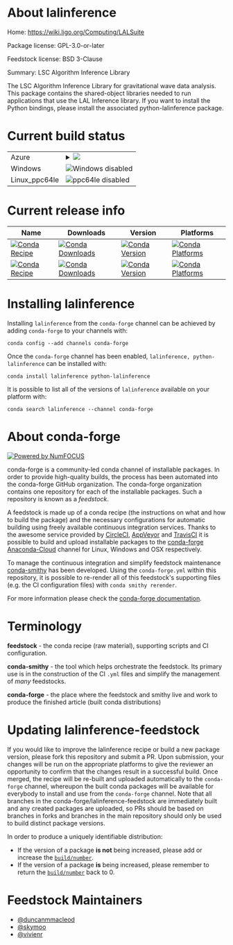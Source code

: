 About lalinference
==================

Home: https://wiki.ligo.org/Computing/LALSuite

Package license: GPL-3.0-or-later

Feedstock license: BSD 3-Clause

Summary: LSC Algorithm Inference Library

The LSC Algorithm Inference Library for gravitational wave data analysis.
This package contains the shared-object libraries needed to run
applications that use the LAL Inference library.  If you want to install
the Python bindings, please install the associated python-lalinference
package.


Current build status
====================


<table>
    
  <tr>
    <td>Azure</td>
    <td>
      <details>
        <summary>
          <a href="https://dev.azure.com/conda-forge/feedstock-builds/_build/latest?definitionId=3992&branchName=master">
            <img src="https://dev.azure.com/conda-forge/feedstock-builds/_apis/build/status/lalinference-feedstock?branchName=master">
          </a>
        </summary>
        <table>
          <thead><tr><th>Variant</th><th>Status</th></tr></thead>
          <tbody><tr>
              <td>linux</td>
              <td>
                <a href="https://dev.azure.com/conda-forge/feedstock-builds/_build/latest?definitionId=3992&branchName=master">
                  <img src="https://dev.azure.com/conda-forge/feedstock-builds/_apis/build/status/lalinference-feedstock?branchName=master&jobName=linux&configuration=linux_" alt="variant">
                </a>
              </td>
            </tr><tr>
              <td>osx</td>
              <td>
                <a href="https://dev.azure.com/conda-forge/feedstock-builds/_build/latest?definitionId=3992&branchName=master">
                  <img src="https://dev.azure.com/conda-forge/feedstock-builds/_apis/build/status/lalinference-feedstock?branchName=master&jobName=osx&configuration=osx_" alt="variant">
                </a>
              </td>
            </tr>
          </tbody>
        </table>
      </details>
    </td>
  </tr>
  <tr>
    <td>Windows</td>
    <td>
      <img src="https://img.shields.io/badge/Windows-disabled-lightgrey.svg" alt="Windows disabled">
    </td>
  </tr>
  <tr>
    <td>Linux_ppc64le</td>
    <td>
      <img src="https://img.shields.io/badge/ppc64le-disabled-lightgrey.svg" alt="ppc64le disabled">
    </td>
  </tr>
</table>

Current release info
====================

| Name | Downloads | Version | Platforms |
| --- | --- | --- | --- |
| [![Conda Recipe](https://img.shields.io/badge/recipe-lalinference-green.svg)](https://anaconda.org/conda-forge/lalinference) | [![Conda Downloads](https://img.shields.io/conda/dn/conda-forge/lalinference.svg)](https://anaconda.org/conda-forge/lalinference) | [![Conda Version](https://img.shields.io/conda/vn/conda-forge/lalinference.svg)](https://anaconda.org/conda-forge/lalinference) | [![Conda Platforms](https://img.shields.io/conda/pn/conda-forge/lalinference.svg)](https://anaconda.org/conda-forge/lalinference) |
| [![Conda Recipe](https://img.shields.io/badge/recipe-python--lalinference-green.svg)](https://anaconda.org/conda-forge/python-lalinference) | [![Conda Downloads](https://img.shields.io/conda/dn/conda-forge/python-lalinference.svg)](https://anaconda.org/conda-forge/python-lalinference) | [![Conda Version](https://img.shields.io/conda/vn/conda-forge/python-lalinference.svg)](https://anaconda.org/conda-forge/python-lalinference) | [![Conda Platforms](https://img.shields.io/conda/pn/conda-forge/python-lalinference.svg)](https://anaconda.org/conda-forge/python-lalinference) |

Installing lalinference
=======================

Installing `lalinference` from the `conda-forge` channel can be achieved by adding `conda-forge` to your channels with:

```
conda config --add channels conda-forge
```

Once the `conda-forge` channel has been enabled, `lalinference, python-lalinference` can be installed with:

```
conda install lalinference python-lalinference
```

It is possible to list all of the versions of `lalinference` available on your platform with:

```
conda search lalinference --channel conda-forge
```


About conda-forge
=================

[![Powered by NumFOCUS](https://img.shields.io/badge/powered%20by-NumFOCUS-orange.svg?style=flat&colorA=E1523D&colorB=007D8A)](http://numfocus.org)

conda-forge is a community-led conda channel of installable packages.
In order to provide high-quality builds, the process has been automated into the
conda-forge GitHub organization. The conda-forge organization contains one repository
for each of the installable packages. Such a repository is known as a *feedstock*.

A feedstock is made up of a conda recipe (the instructions on what and how to build
the package) and the necessary configurations for automatic building using freely
available continuous integration services. Thanks to the awesome service provided by
[CircleCI](https://circleci.com/), [AppVeyor](https://www.appveyor.com/)
and [TravisCI](https://travis-ci.org/) it is possible to build and upload installable
packages to the [conda-forge](https://anaconda.org/conda-forge)
[Anaconda-Cloud](https://anaconda.org/) channel for Linux, Windows and OSX respectively.

To manage the continuous integration and simplify feedstock maintenance
[conda-smithy](https://github.com/conda-forge/conda-smithy) has been developed.
Using the ``conda-forge.yml`` within this repository, it is possible to re-render all of
this feedstock's supporting files (e.g. the CI configuration files) with ``conda smithy rerender``.

For more information please check the [conda-forge documentation](https://conda-forge.org/docs/).

Terminology
===========

**feedstock** - the conda recipe (raw material), supporting scripts and CI configuration.

**conda-smithy** - the tool which helps orchestrate the feedstock.
                   Its primary use is in the construction of the CI ``.yml`` files
                   and simplify the management of *many* feedstocks.

**conda-forge** - the place where the feedstock and smithy live and work to
                  produce the finished article (built conda distributions)


Updating lalinference-feedstock
===============================

If you would like to improve the lalinference recipe or build a new
package version, please fork this repository and submit a PR. Upon submission,
your changes will be run on the appropriate platforms to give the reviewer an
opportunity to confirm that the changes result in a successful build. Once
merged, the recipe will be re-built and uploaded automatically to the
`conda-forge` channel, whereupon the built conda packages will be available for
everybody to install and use from the `conda-forge` channel.
Note that all branches in the conda-forge/lalinference-feedstock are
immediately built and any created packages are uploaded, so PRs should be based
on branches in forks and branches in the main repository should only be used to
build distinct package versions.

In order to produce a uniquely identifiable distribution:
 * If the version of a package **is not** being increased, please add or increase
   the [``build/number``](https://conda.io/docs/user-guide/tasks/build-packages/define-metadata.html#build-number-and-string).
 * If the version of a package **is** being increased, please remember to return
   the [``build/number``](https://conda.io/docs/user-guide/tasks/build-packages/define-metadata.html#build-number-and-string)
   back to 0.

Feedstock Maintainers
=====================

* [@duncanmmacleod](https://github.com/duncanmmacleod/)
* [@skymoo](https://github.com/skymoo/)
* [@vivienr](https://github.com/vivienr/)

